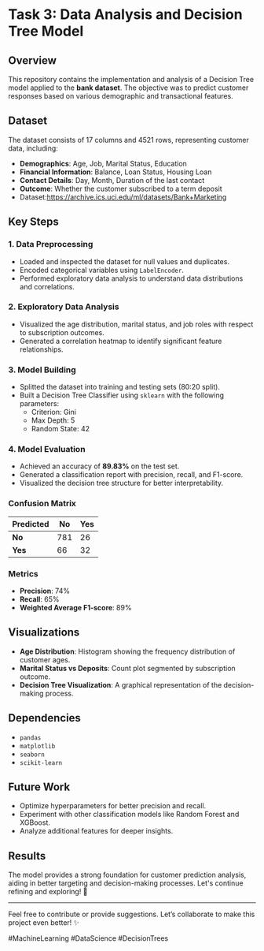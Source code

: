 # Task 3: Data Analysis and Decision Tree Model

## Overview
This repository contains the implementation and analysis of a Decision Tree model applied to the **bank dataset**. The objective was to predict customer responses based on various demographic and transactional features.

## Dataset
The dataset consists of 17 columns and 4521 rows, representing customer data, including:
- **Demographics**: Age, Job, Marital Status, Education
- **Financial Information**: Balance, Loan Status, Housing Loan
- **Contact Details**: Day, Month, Duration of the last contact
- **Outcome**: Whether the customer subscribed to a term deposit
- Dataset:https://archive.ics.uci.edu/ml/datasets/Bank+Marketing
## Key Steps

### 1. Data Preprocessing
- Loaded and inspected the dataset for null values and duplicates.
- Encoded categorical variables using `LabelEncoder`.
- Performed exploratory data analysis to understand data distributions and correlations.

### 2. Exploratory Data Analysis
- Visualized the age distribution, marital status, and job roles with respect to subscription outcomes.
- Generated a correlation heatmap to identify significant feature relationships.

### 3. Model Building
- Splitted the dataset into training and testing sets (80:20 split).
- Built a Decision Tree Classifier using `sklearn` with the following parameters:
  - Criterion: Gini
  - Max Depth: 5
  - Random State: 42

### 4. Model Evaluation
- Achieved an accuracy of **89.83%** on the test set.
- Generated a classification report with precision, recall, and F1-score.
- Visualized the decision tree structure for better interpretability.

### Confusion Matrix
| Predicted | No   | Yes  |
|-----------|------|------|
| **No**    | 781  | 26   |
| **Yes**   | 66   | 32   |

### Metrics
- **Precision**: 74%
- **Recall**: 65%
- **Weighted Average F1-score**: 89%

## Visualizations
- **Age Distribution**:
  Histogram showing the frequency distribution of customer ages.
- **Marital Status vs Deposits**:
  Count plot segmented by subscription outcome.
- **Decision Tree Visualization**:
  A graphical representation of the decision-making process.
  
## Dependencies
- `pandas`
- `matplotlib`
- `seaborn`
- `scikit-learn`

## Future Work
- Optimize hyperparameters for better precision and recall.
- Experiment with other classification models like Random Forest and XGBoost.
- Analyze additional features for deeper insights.

## Results
The model provides a strong foundation for customer prediction analysis, aiding in better targeting and decision-making processes. Let's continue refining and exploring! 🚀

---

Feel free to contribute or provide suggestions. Let’s collaborate to make this project even better! ✨

#MachineLearning #DataScience #DecisionTrees
